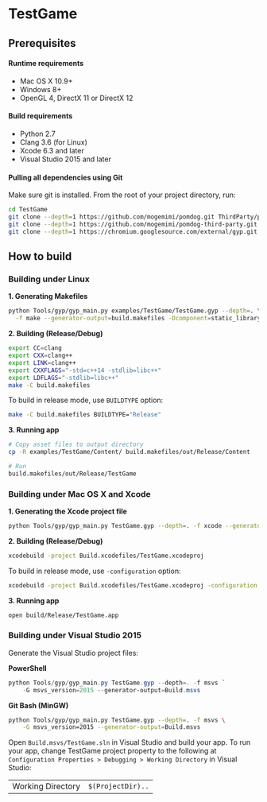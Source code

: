 # TestGame

## Prerequisites

#### Runtime requirements

* Mac OS X 10.9+
* Windows 8+
* OpenGL 4, DirectX 11 or DirectX 12

#### Build requirements

* Python 2.7
* Clang 3.6 (for Linux)
* Xcode 6.3 and later
* Visual Studio 2015 and later

#### Pulling all dependencies using Git

Make sure git is installed.
From the root of your project directory, run:

```sh
cd TestGame
git clone --depth=1 https://github.com/mogemimi/pomdog.git ThirdParty/pomdog
git clone --depth=1 https://github.com/mogemimi/pomdog-third-party.git ThirdParty/pomdog/third-party
git clone --depth=1 https://chromium.googlesource.com/external/gyp.git Tools/gyp
```

## How to build

### Building under Linux

**1. Generating Makefiles**

```sh
python Tools/gyp/gyp_main.py examples/TestGame/TestGame.gyp --depth=. \
  -f make --generator-output=build.makefiles -Dcomponent=static_library
```

**2. Building (Release/Debug)**

```sh
export CC=clang
export CXX=clang++
export LINK=clang++
export CXXFLAGS="-std=c++14 -stdlib=libc++"
export LDFLAGS="-stdlib=libc++"
make -C build.makefiles
```

To build in release mode, use `BUILDTYPE` option:

```sh
make -C build.makefiles BUILDTYPE="Release"
```

**3. Running app**

```sh
# Copy asset files to output directory
cp -R examples/TestGame/Content/ build.makefiles/out/Release/Content

# Run
build.makefiles/out/Release/TestGame
```

### Building under Mac OS X and Xcode

**1. Generating the Xcode project file**

```sh
python Tools/gyp/gyp_main.py TestGame.gyp --depth=. -f xcode --generator-output=Build.xcodefiles
```

**2. Building (Release/Debug)**

```sh
xcodebuild -project Build.xcodefiles/TestGame.xcodeproj
```

To build in release mode, use `-configuration` option:

```sh
xcodebuild -project Build.xcodefiles/TestGame.xcodeproj -configuration Release
```

**3. Running app**

```sh
open build/Release/TestGame.app
```

### Building under Visual Studio 2015

Generate the Visual Studio project files:

**PowerShell**

```powershell
python Tools/gyp/gyp_main.py TestGame.gyp --depth=. -f msvs `
    -G msvs_version=2015 --generator-output=Build.msvs
```

**Git Bash (MinGW)**

```sh
python Tools/gyp/gyp_main.py TestGame.gyp --depth=. -f msvs \
    -G msvs_version=2015 --generator-output=Build.msvs
```

Open `Build.msvs/TestGame.sln` in Visual Studio and build your app.
To run your app, change TestGame project property to the following
at `Configuration Properties > Debugging > Working Directory` in Visual Studio:

|||
|:----|:----|
|Working Directory|`$(ProjectDir)..`|
